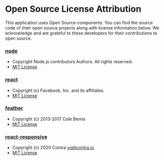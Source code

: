 # Open Source License Attribution

This application uses Open Source components. You can find the source
code of their open source projects along with license information below.
We acknowledge and are grateful to these developers for their contributions
to open source.

### [node](https://github.com/nodejs/node)

- Copyright Node.js contributors Authors. All rights reserved.
- [MIT License](https://github.com/nodejs/node/blob/master/LICENSE)

### [react](https://github.com/facebook/react)

- Copyright (c) Facebook, Inc. and its affiliates.
- [MIT License](https://github.com/facebook/react/blob/master/LICENSE)

### [feather](https://github.com/feathericons/feather)

- Copyright (c) 2013-2017 Cole Bemis
- [MIT License](https://github.com/feathericons/feather/blob/master/LICENSE)

### [react-responsive](https://github.com/contra/react-responsive)

- Copyright (c) 2020 Contra <yo@contra.io>
- [MIT License](https://github.com/contra/react-responsive/blob/master/LICENSE)